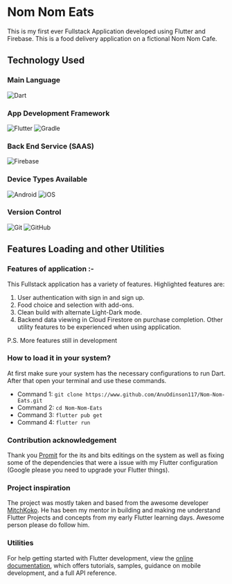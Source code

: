 # Nom Nom Eats

This is my first ever Fullstack Application developed using Flutter and Firebase. This is a food delivery application on a fictional Nom Nom Cafe.

## Technology Used

### Main Language
![Dart](https://img.shields.io/badge/dart-080808?style=for-the-badge&logo=dart&logoColor=cyan)
### App Development Framework
![Flutter](https://img.shields.io/badge/Flutter-080808?style=for-the-badge&logo=Flutter&logoColor=cyan)
![Gradle](https://img.shields.io/badge/Gradle-080808?style=for-the-badge&logo=Gradle&logoColor=seagreen)
### Back End Service (SAAS)
![Firebase](https://img.shields.io/badge/Firebase-080808?style=for-the-badge&logo=Firebase&logoColor=yellow)
### Device Types Available
![Android](https://img.shields.io/badge/Android-080808?style=for-the-badge&logo=Android)
![iOS](https://img.shields.io/badge/iOS-080808?style=for-the-badge&logo=iOS)
### Version Control
![Git](https://img.shields.io/badge/Git-080808?style=for-the-badge&logo=Git)
![GitHub](https://img.shields.io/badge/GitHub-080808?style=for-the-badge&logo=GitHub)

## Features Loading and other Utilities

### Features of application :-

This Fullstack application has a variety of features. Highlighted features are:
1. User authentication with sign in and sign up.
2. Food choice and selection with add-ons.
3. Clean build with alternate Light-Dark mode.
4. Backend data viewing in Cloud Firestore on purchase completion.
Other utility features to be experienced when using application.

P.S. More features still in development

### How to load it in your system?

At first make sure your system has the necessary configurations to run Dart. After that open your terminal and use these commands.
- Command 1: `git clone https://www.github.com/AnuOdinson117/Nom-Nom-Eats.git`
- Command 2: `cd Nom-Nom-Eats`
- Command 3: `flutter pub get`
- Command 4: `flutter run`

### Contribution acknowledgement

Thank you [Promit](https://www.github.com/ProSkywalker16) for the its and bits editings on the system as well as fixing some of the dependencies that were a issue with my Flutter configuration (Google please you need to upgrade your Flutter things).

### Project inspiration

The project was mostly taken and based from the awesome developer [MitchKoko](https://www.youtube.com/@createdbykoko). He has been my mentor in building and making me understand Flutter Projects and concepts from my early Flutter learning days. Awesome person please do follow him.

### Utilities

For help getting started with Flutter development, view the
[online documentation](https://docs.flutter.dev/), which offers tutorials,
samples, guidance on mobile development, and a full API reference.
